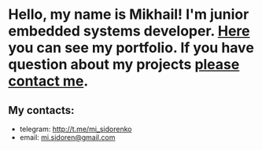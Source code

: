 # Hello, my name is Mikhail! I'm junior embedded systems developer. [Here](https://github.com/m-sidorenko/m-sidorenko "portfolio") you can see my portfolio. If you have question about my projects <a href="mailto:mi.sidoren@gmail.com">please contact me</a>.

## My contacts:
- telegram: http://t.me/mi_sidorenko 
- email: mi.sidoren@gmail.com
